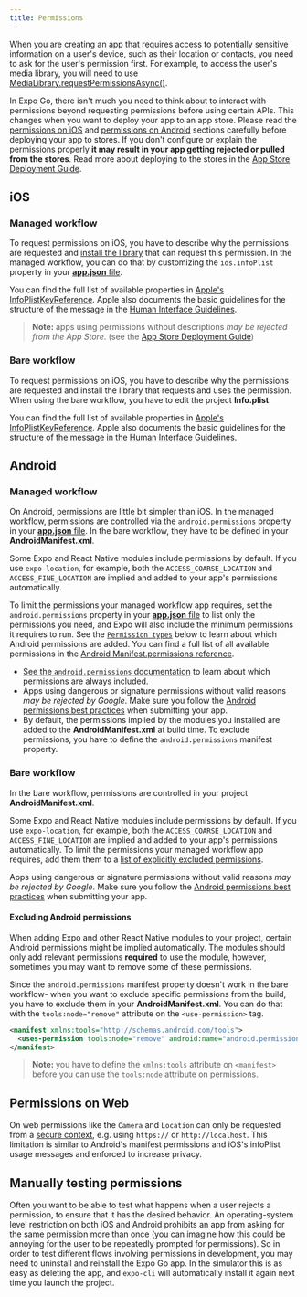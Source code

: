 ```yaml
---
title: Permissions
---
```


When you are creating an app that requires access to potentially sensitive information on a user's device, such as their location or contacts, you need to ask for the user's permission first. For example, to access the user's media library, you will need to use [MediaLibrary.requestPermissionsAsync()](../../versions/latest/sdk/media-library.md#medialibraryrequestpermissionsasync).

In Expo Go, there isn't much you need to think about to interact with permissions beyond requesting permissions before using certain APIs. This changes when you want to deploy your app to an app store. Please read the [permissions on iOS](#ios) and [permissions on Android](#android) sections carefully before deploying your app to stores. If you don't configure or explain the permissions properly **it may result in your app getting rejected or pulled from the stores**. Read more about deploying to the stores in the [App Store Deployment Guide](../../../distribution/app-stores.md#system-permissions-dialogs-on-ios).

## iOS

### Managed workflow

To request permissions on iOS, you have to describe why the permissions are requested and [install the library](#permissions-and-required-packages-on-ios) that can request this permission. In the managed workflow, you can do that by customizing the `ios.infoPlist` property in your [**app.json** file](../../../workflow/configuration.md#ios).

You can find the full list of available properties in [Apple's InfoPlistKeyReference](https://developer.apple.com/library/archive/documentation/General/Reference/InfoPlistKeyReference/Articles/CocoaKeys.html#//apple_ref/doc/uid/TP40009251-SW1). Apple also documents the basic guidelines for the structure of the message in the [Human Interface Guidelines](https://developer.apple.com/design/human-interface-guidelines/ios/app-architecture/requesting-permission/).

> **Note:** apps using permissions without descriptions _may be rejected from the App Store_. (see the [App Store Deployment Guide](../../../distribution/app-stores.md#system-permissions-dialogs-on-ios))

### Bare workflow

To request permissions on iOS, you have to describe why the permissions are requested and install the library that requests and uses the permission. When using the bare workflow, you have to edit the project **Info.plist**.

You can find the full list of available properties in [Apple's InfoPlistKeyReference](https://developer.apple.com/library/archive/documentation/General/Reference/InfoPlistKeyReference/Articles/CocoaKeys.html#//apple_ref/doc/uid/TP40009251-SW1). Apple also documents the basic guidelines for the structure of the message in the [Human Interface Guidelines](https://developer.apple.com/design/human-interface-guidelines/ios/app-architecture/requesting-permission/).

## Android

### Managed workflow

On Android, permissions are little bit simpler than iOS. In the managed workflow, permissions are controlled via the `android.permissions` property in your [**app.json** file](../../workflow/configuration.md#android). In the bare workflow, they have to be defined in your **AndroidManifest.xml**.

Some Expo and React Native modules include permissions by default. If you use `expo-location`, for example, both the `ACCESS_COARSE_LOCATION` and `ACCESS_FINE_LOCATION` are implied and added to your app's permissions automatically.

To limit the permissions your managed workflow app requires, set the `android.permissions` property in your [**app.json** file](../../workflow/configuration.md#android) to list only the permissions you need, and Expo will also include the minimum permissions it requires to run. See the [`Permission types`](#permission-types) below to learn about which Android permissions are added. You can find a full list of all available permissions in the [Android Manifest.permissions reference](https://developer.android.com/reference/android/Manifest.permission).

- [See the `android.permissions` documentation](/versions/latest/config/app.md#permissions) to learn about which permissions are always included.
- Apps using dangerous or signature permissions without valid reasons _may be rejected by Google_. Make sure you follow the [Android permissions best practices](https://developer.android.com/training/permissions/usage-notes) when submitting your app.
- By default, the permissions implied by the modules you installed are added to the **AndroidManifest.xml** at build time. To exclude permissions, you have to define the `android.permissions` manifest property.

### Bare workflow

In the bare workflow, permissions are controlled in your project **AndroidManifest.xml**.

Some Expo and React Native modules include permissions by default. If you use `expo-location`, for example, both the `ACCESS_COARSE_LOCATION` and `ACCESS_FINE_LOCATION` are implied and added to your app's permissions automatically. To limit the permissions your managed workflow app requires, add them them to a [list of explicitly excluded permissions](#excluding-android-permissions).

Apps using dangerous or signature permissions without valid reasons _may be rejected by Google_. Make sure you follow the [Android permissions best practices](https://developer.android.com/training/permissions/usage-notes) when submitting your app.

#### Excluding Android permissions

When adding Expo and other React Native modules to your project, certain Android permissions might be implied automatically. The modules should only add relevant permissions **required** to use the module, however, sometimes you may want to remove some of these permissions.

Since the `android.permissions` manifest property doesn't work in the bare workflow- when you want to exclude specific permissions from the build, you have to exclude them in your **AndroidManifest.xml**. You can do that with the `tools:node="remove"` attribute on the `<use-permission>` tag.

```xml
<manifest xmlns:tools="http://schemas.android.com/tools">
  <uses-permission tools:node="remove" android:name="android.permission.ACCESS_FINE_LOCATION" />
</manifest>
```

> **Note:** you have to define the `xmlns:tools` attribute on `<manifest>` before you can use the `tools:node` attribute on permissions.

## Permissions on Web

On web permissions like the `Camera` and `Location` can only be requested from a [secure context](https://developer.mozilla.org/en-US/docs/Web/Security/Secure_Contexts#When_is_a_context_considered_secure), e.g. using `https://` or `http://localhost`. This limitation is similar to Android's manifest permissions and iOS's infoPlist usage messages and enforced to increase privacy.

## Manually testing permissions

Often you want to be able to test what happens when a user rejects a permission, to ensure that it has the desired behavior. An operating-system level restriction on both iOS and Android prohibits an app from asking for the same permission more than once (you can imagine how this could be annoying for the user to be repeatedly prompted for permissions). So in order to test different flows involving permissions in development, you may need to uninstall and reinstall the Expo Go app. In the simulator this is as easy as deleting the app, and `expo-cli` will automatically install it again next time you launch the project.
